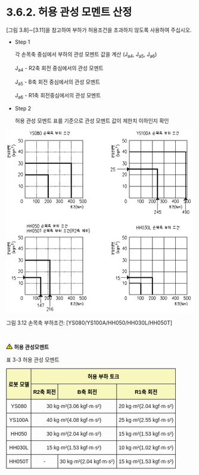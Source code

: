 ﻿# 3.6.2. 허용 관성 모멘트 산정

[그림 3.8]∼[3.11]을 참고하여 부하가 허용조건을 초과하지 않도록 사용하여 주십시오. 

*	Step 1

    각 손목축 중심에서 부하의 관성 모멘트 값을 계산 (J<sub>a4</sub>, J<sub>a5</sub>, J<sub>a6</sub>)

    J<sub>a4</sub> - R2축 회전 중심에서의 관성 모멘트

    J<sub>a5</sub> - B축 회전 중심에서의 관성 모멘트

    J<sub>a6</sub> - R1축 회전중심에서의 관성 모멘트

*	Step 2

    허용 관성 모멘트 표를 기준으로 관성 모멘트 값이 제한치 이하인지 확인


![](../../_assets/그림_3.12_손목축_부하조건.png)

그림 3.12 손목축 부하조건: [YS080/YS100A/HH050/HH030L/HH050T]

<br>

![](../../_assets/작은주의표시.png) <b>허용 관성모멘트</b>

표 3-3 허용 관성 모멘트

<style type="text/css">
.tg  {border-collapse:collapse;border-spacing:0;}
.tg td{border-color:black;border-style:solid;border-width:1px;font-family:Arial, sans-serif;font-size:14px;
  overflow:hidden;padding:10px 5px;word-break:normal;}
.tg th{border-color:black;border-style:solid;border-width:1px;font-family:Arial, sans-serif;font-size:14px;
  font-weight:normal;overflow:hidden;padding:10px 5px;word-break:normal;}
.tg .tg-zegx{background-color:#f8f8be;color:#000000; font-weight:bold;text-align:center;vertical-align:middle}
.tg .tg-nrix{text-align:center;vertical-align:middle}
</style>
<table class="tg">
<thead>
  <tr>
    <th class="tg-zegx" rowspan="2">로봇 모델</th>
    <th class="tg-zegx" colspan="3">허용 부하 토크</th>
  </tr>
  <tr>
    <th class="tg-zegx">R2축 회전</th>
    <th class="tg-zegx">B축 회전</th>
    <th class="tg-zegx">R1축 회전</th>
  </tr>
</thead>
<tbody>
  <tr>
    <td class="tg-nrix">YS080</td>
    <td class="tg-nrix" colspan="2">30 kg·m²(3.06 kgf·m·s²)</td>
    <td class="tg-nrix">20 kg·m²(2.04 kgf·m·s²)</td>
  </tr>
  <tr>
    <td class="tg-nrix">YS100A</td>
    <td class="tg-nrix" colspan="2">40 kg·m²(4.08 kgf·m·s²)</td>
    <td class="tg-nrix">25 kg·m²(2.55 kgf·m·s²)</td>
  </tr>
    <tr>
    <td class="tg-nrix">HH050</td>
    <td class="tg-nrix" colspan="2">30 kg·m²(2.04 kgf·m·s²)</td>
    <td class="tg-nrix">15 kg·m²(1.53 kgf·m·s²)</td>
  </tr>
    <tr>
    <td class="tg-nrix">HH030L</td>
    <td class="tg-nrix" colspan="2">15 kg·m²(1.53 kgf·m·s²)</td>
    <td class="tg-nrix">10 kg·m²(1.02 kgf·m·s²)</td>
  </tr>
    <tr>
    <td class="tg-nrix">HH050T</td>
    <td class="tg-nrix">-</td>
    <td class="tg-nrix">30 kg·m²(2.04 kgf·m·s²)</td>
    <td class="tg-nrix">15 kg·m²(1.53 kgf·m·s²)</td>
  </tr>
</tbody>
</table>